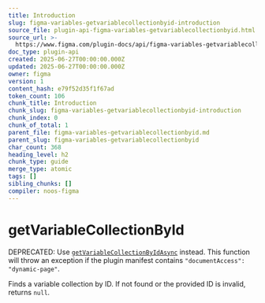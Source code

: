 ```yaml
---
title: Introduction
slug: figma-variables-getvariablecollectionbyid-introduction
source_file: plugin-api-figma-variables-getvariablecollectionbyid.html
source_url: >-
  https://www.figma.com/plugin-docs/api/figma-variables-getvariablecollectionbyid/
doc_type: plugin-api
created: 2025-06-27T00:00:00.000Z
updated: 2025-06-27T00:00:00.000Z
owner: figma
version: 1
content_hash: e79f52d35f1f67ad
token_count: 106
chunk_title: Introduction
chunk_slug: figma-variables-getvariablecollectionbyid-introduction
chunk_index: 0
chunk_of_total: 1
parent_file: figma-variables-getvariablecollectionbyid.md
parent_slug: figma-variables-getvariablecollectionbyid
char_count: 368
heading_level: h2
chunk_type: guide
merge_type: atomic
tags: []
sibling_chunks: []
compiler: noos-figma
---
```


# getVariableCollectionById

DEPRECATED: Use [`getVariableCollectionByIdAsync`](/plugin-docs/api/properties/figma-variables-getvariablecollectionbyidasync/)
 instead. This function will throw an exception if the plugin manifest contains `"documentAccess": "dynamic-page"`.

Finds a variable collection by ID. If not found or the provided ID is invalid, returns `null`.
